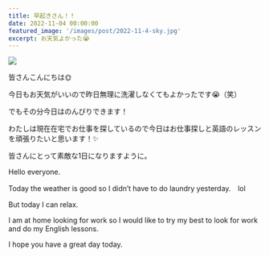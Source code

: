 ```yaml
---
title: 早起きさん！！
date: 2022-11-04 00:00:00
featured_image: '/images/post/2022-11-4-sky.jpg'
excerpt: お天気よかった😭
---
```


![](https://yutarochan.github.io/yurumina/images/post/2022-11-4-sky.jpg)

皆さんこんにちは🌞

今日もお天気がいいので昨日無理に洗濯しなくてもよかったです😭（笑）

でもその分今日はのんびりできます！

わたしは現在在宅でお仕事を探しているので今日はお仕事探しと英語のレッスンを頑張りたいと思います！✨

皆さんにとって素敵な1日になりますように。


Hello everyone.

Today the weather is good so I didn’t have to do laundry yesterday.　lol

But today I can relax.

I am at home looking for work so I would like to try my best to look for work and do my English lessons.

I hope you have a great day today.
